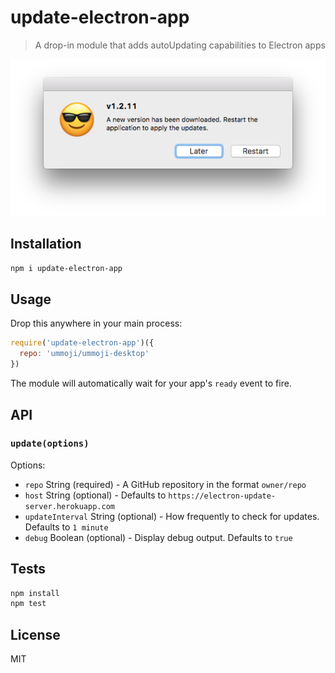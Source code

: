 # update-electron-app 

> A drop-in module that adds autoUpdating capabilities to Electron apps

![screenshot](screenshot.png)

## Installation

```sh
npm i update-electron-app
```

## Usage

Drop this anywhere in your main process:

```js
require('update-electron-app')({
  repo: 'ummoji/ummoji-desktop'
})
```

The module will automatically wait for your app's `ready` event to fire.

## API

### `update(options)`

Options:

- `repo` String (required) - A GitHub repository in the format `owner/repo`
- `host` String (optional) - Defaults to `https://electron-update-server.herokuapp.com`
- `updateInterval` String (optional) - How frequently to check for updates. Defaults to `1 minute`
- `debug` Boolean (optional) - Display debug output. Defaults to `true`

## Tests

```sh
npm install
npm test
```

## License

MIT
